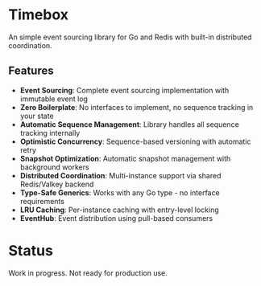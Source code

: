 # Timebox

An simple event sourcing library for Go and Redis with built-in distributed coordination.

## Features

- **Event Sourcing**: Complete event sourcing implementation with immutable event log
- **Zero Boilerplate**: No interfaces to implement, no sequence tracking in your state
- **Automatic Sequence Management**: Library handles all sequence tracking internally
- **Optimistic Concurrency**: Sequence-based versioning with automatic retry
- **Snapshot Optimization**: Automatic snapshot management with background workers
- **Distributed Coordination**: Multi-instance support via shared Redis/Valkey backend
- **Type-Safe Generics**: Works with any Go type - no interface requirements
- **LRU Caching**: Per-instance caching with entry-level locking
- **EventHub**: Event distribution using pull-based consumers

# Status

Work in progress. Not ready for production use.
